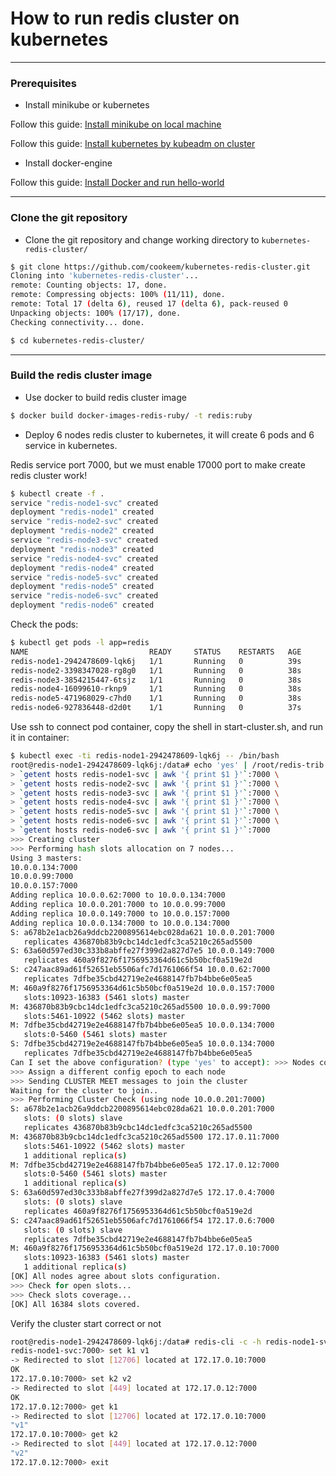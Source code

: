 # How to run redis cluster on kubernetes

---

### Prerequisites

- Install minikube or kubernetes

Follow this guide: [Install minikube on local machine](https://kubernetes.io/docs/getting-started-guides/minikube/)

Follow this guide: [Install kubernetes by kubeadm on cluster](https://kubernetes.io/docs/getting-started-guides/kubeadm/)

- Install docker-engine

Follow this guide: [Install Docker and run hello-world](https://docs.docker.com/engine/getstarted/step_one/)

---

### Clone the git repository

- Clone the git repository and change working directory to ```kubernetes-redis-cluster/```

```sh
$ git clone https://github.com/cookeem/kubernetes-redis-cluster.git
Cloning into 'kubernetes-redis-cluster'...
remote: Counting objects: 17, done.
remote: Compressing objects: 100% (11/11), done.
remote: Total 17 (delta 6), reused 17 (delta 6), pack-reused 0
Unpacking objects: 100% (17/17), done.
Checking connectivity... done.

$ cd kubernetes-redis-cluster/
```

---

### Build the redis cluster image

- Use docker to build redis cluster image

```sh
$ docker build docker-images-redis-ruby/ -t redis:ruby
```

- Deploy 6 nodes redis cluster to kubernetes, it will create 6 pods and 6 service in kubernetes.

Redis service port 7000, but we must enable 17000 port to make create redis cluster work!

```sh
$ kubectl create -f .
service "redis-node1-svc" created
deployment "redis-node1" created
service "redis-node2-svc" created
deployment "redis-node2" created
service "redis-node3-svc" created
deployment "redis-node3" created
service "redis-node4-svc" created
deployment "redis-node4" created
service "redis-node5-svc" created
deployment "redis-node5" created
service "redis-node6-svc" created
deployment "redis-node6" created
```

Check the pods:

```sh
$ kubectl get pods -l app=redis
NAME                           READY     STATUS    RESTARTS   AGE
redis-node1-2942478609-lqk6j   1/1       Running   0          39s
redis-node2-3398347028-rg8g0   1/1       Running   0          38s
redis-node3-3854215447-6tsjz   1/1       Running   0          38s
redis-node4-16099610-rknp9     1/1       Running   0          38s
redis-node5-471968029-c7hd0    1/1       Running   0          38s
redis-node6-927836448-d2d0t    1/1       Running   0          37s
```

Use ssh to connect pod container, copy the shell in start-cluster.sh, and run it in container:
```sh
$ kubectl exec -ti redis-node1-2942478609-lqk6j -- /bin/bash
root@redis-node1-2942478609-lqk6j:/data# echo 'yes' | /root/redis-trib.rb create --replicas 1 \                        
> `getent hosts redis-node1-svc | awk '{ print $1 }'`:7000 \
> `getent hosts redis-node2-svc | awk '{ print $1 }'`:7000 \
> `getent hosts redis-node3-svc | awk '{ print $1 }'`:7000 \
> `getent hosts redis-node4-svc | awk '{ print $1 }'`:7000 \
> `getent hosts redis-node5-svc | awk '{ print $1 }'`:7000 \
> `getent hosts redis-node6-svc | awk '{ print $1 }'`:7000 \
> `getent hosts redis-node6-svc | awk '{ print $1 }'`:7000
>>> Creating cluster
>>> Performing hash slots allocation on 7 nodes...
Using 3 masters:
10.0.0.134:7000
10.0.0.99:7000
10.0.0.157:7000
Adding replica 10.0.0.62:7000 to 10.0.0.134:7000
Adding replica 10.0.0.201:7000 to 10.0.0.99:7000
Adding replica 10.0.0.149:7000 to 10.0.0.157:7000
Adding replica 10.0.0.134:7000 to 10.0.0.134:7000
S: a678b2e1acb26a9ddcb2200895614ebc028da621 10.0.0.201:7000
   replicates 436870b83b9cbc14dc1edfc3ca5210c265ad5500
S: 63a60d597ed30c333b8abffe27f399d2a827d7e5 10.0.0.149:7000
   replicates 460a9f8276f1756953364d61c5b50bcf0a519e2d
S: c247aac89ad61f52651eb5506afc7d1761066f54 10.0.0.62:7000
   replicates 7dfbe35cbd42719e2e4688147fb7b4bbe6e05ea5
M: 460a9f8276f1756953364d61c5b50bcf0a519e2d 10.0.0.157:7000
   slots:10923-16383 (5461 slots) master
M: 436870b83b9cbc14dc1edfc3ca5210c265ad5500 10.0.0.99:7000
   slots:5461-10922 (5462 slots) master
M: 7dfbe35cbd42719e2e4688147fb7b4bbe6e05ea5 10.0.0.134:7000
   slots:0-5460 (5461 slots) master
S: 7dfbe35cbd42719e2e4688147fb7b4bbe6e05ea5 10.0.0.134:7000
   replicates 7dfbe35cbd42719e2e4688147fb7b4bbe6e05ea5
Can I set the above configuration? (type 'yes' to accept): >>> Nodes configuration updated
>>> Assign a different config epoch to each node
>>> Sending CLUSTER MEET messages to join the cluster
Waiting for the cluster to join..
>>> Performing Cluster Check (using node 10.0.0.201:7000)
S: a678b2e1acb26a9ddcb2200895614ebc028da621 10.0.0.201:7000
   slots: (0 slots) slave
   replicates 436870b83b9cbc14dc1edfc3ca5210c265ad5500
M: 436870b83b9cbc14dc1edfc3ca5210c265ad5500 172.17.0.11:7000
   slots:5461-10922 (5462 slots) master
   1 additional replica(s)
M: 7dfbe35cbd42719e2e4688147fb7b4bbe6e05ea5 172.17.0.12:7000
   slots:0-5460 (5461 slots) master
   1 additional replica(s)
S: 63a60d597ed30c333b8abffe27f399d2a827d7e5 172.17.0.4:7000
   slots: (0 slots) slave
   replicates 460a9f8276f1756953364d61c5b50bcf0a519e2d
S: c247aac89ad61f52651eb5506afc7d1761066f54 172.17.0.6:7000
   slots: (0 slots) slave
   replicates 7dfbe35cbd42719e2e4688147fb7b4bbe6e05ea5
M: 460a9f8276f1756953364d61c5b50bcf0a519e2d 172.17.0.10:7000
   slots:10923-16383 (5461 slots) master
   1 additional replica(s)
[OK] All nodes agree about slots configuration.
>>> Check for open slots...
>>> Check slots coverage...
[OK] All 16384 slots covered.
```

Verify the cluster start correct or not

```sh
root@redis-node1-2942478609-lqk6j:/data# redis-cli -c -h redis-node1-svc -p 7000
redis-node1-svc:7000> set k1 v1
-> Redirected to slot [12706] located at 172.17.0.10:7000
OK
172.17.0.10:7000> set k2 v2
-> Redirected to slot [449] located at 172.17.0.12:7000
OK
172.17.0.12:7000> get k1
-> Redirected to slot [12706] located at 172.17.0.10:7000
"v1"
172.17.0.10:7000> get k2
-> Redirected to slot [449] located at 172.17.0.12:7000
"v2"
172.17.0.12:7000> exit
```